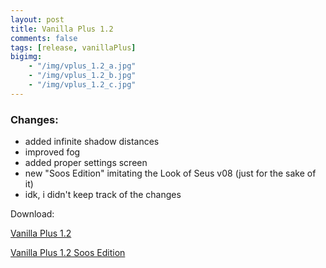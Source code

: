 ```yaml
---
layout: post
title: Vanilla Plus 1.2
comments: false
tags: [release, vanillaPlus]
bigimg: 
    - "/img/vplus_1.2_a.jpg"
    - "/img/vplus_1.2_b.jpg"
    - "/img/vplus_1.2_c.jpg"
---
```


<h3>Changes:</h3>

* added infinite shadow distances
* improved fog
* added proper settings screen
* new "Soos Edition" imitating the Look of Seus v08 (just for the sake of it)
* idk, i didn't keep track of the changes

Download:

[Vanilla Plus 1.2](https://github.com/rre36/GLSL-VPlus/releases/download/v1.2/VanillaPlus_v1.2.zip)

[Vanilla Plus 1.2 Soos Edition](https://github.com/rre36/GLSL-VPlus/releases/download/v1.2/VanillaPlus_v1.2_SoosEdition.zip)
